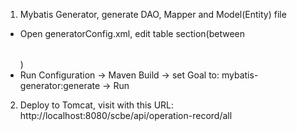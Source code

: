 1. Mybatis Generator, generate DAO, Mapper and Model(Entity) file
- Open generatorConfig.xml, edit table section(between <table></table>)
- Run Configuration -> Maven Build -> set Goal to: mybatis-generator:generate -> Run

2. Deploy to Tomcat, visit with this URL: http://localhost:8080/scbe/api/operation-record/all